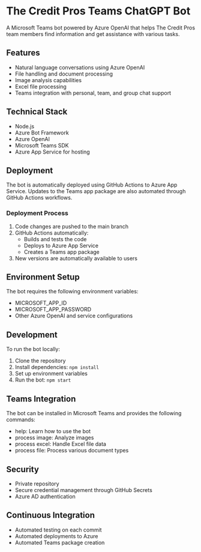 # The Credit Pros Teams ChatGPT Bot

A Microsoft Teams bot powered by Azure OpenAI that helps The Credit Pros team members find information and get assistance with various tasks.

## Features

- Natural language conversations using Azure OpenAI
- File handling and document processing
- Image analysis capabilities
- Excel file processing
- Teams integration with personal, team, and group chat support

## Technical Stack

- Node.js
- Azure Bot Framework
- Azure OpenAI
- Microsoft Teams SDK
- Azure App Service for hosting

## Deployment

The bot is automatically deployed using GitHub Actions to Azure App Service. Updates to the Teams app package are also automated through GitHub Actions workflows.

### Deployment Process

1. Code changes are pushed to the main branch
2. GitHub Actions automatically:
   - Builds and tests the code
   - Deploys to Azure App Service
   - Creates a Teams app package
3. New versions are automatically available to users

## Environment Setup

The bot requires the following environment variables:
- MICROSOFT_APP_ID
- MICROSOFT_APP_PASSWORD
- Other Azure OpenAI and service configurations

## Development

To run the bot locally:
1. Clone the repository
2. Install dependencies: `npm install`
3. Set up environment variables
4. Run the bot: `npm start`

## Teams Integration

The bot can be installed in Microsoft Teams and provides the following commands:
- help: Learn how to use the bot
- process image: Analyze images
- process excel: Handle Excel file data
- process file: Process various document types

## Security

- Private repository
- Secure credential management through GitHub Secrets
- Azure AD authentication

## Continuous Integration

- Automated testing on each commit
- Automated deployments to Azure
- Automated Teams package creation
